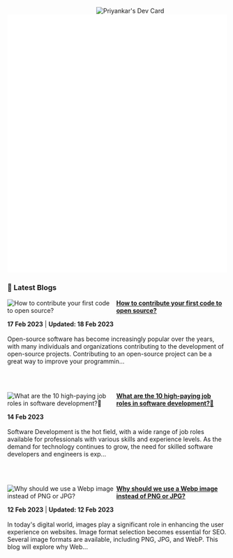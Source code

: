 
<a href="https://app.daily.dev/priyankarpal"><img src="https://github.com/priyankarpal/priyankarpal/blob/main/devcard.svg" width="300" align="right" alt="Priyankar's Dev Card"/></a>

![Metrics](/github-metrics.svg)
### 📌 Latest Blogs
<!-- HASHNODE_BLOG:START -->
<p align="left">
<a href="https://itspp.hashnode.dev//how-to-contribute-your-first-code-to-open-source" title="How to contribute your first code to open source?"><img src="https://cdn.hashnode.com/res/hashnode/image/upload/v1676619786283/4f916a85-b785-4da9-a181-d2f44d947c61.png" alt="How to contribute your first code to open source?" width="250px" align="left" /></a>
<a href="https://itspp.hashnode.dev//how-to-contribute-your-first-code-to-open-source" title="How to contribute your first code to open source?"><strong>How to contribute your first code to open source?</strong></a>
<div><strong>17 Feb 2023</strong> | <strong>Updated: 18 Feb 2023</strong></div>
<br/> Open-source software has become increasingly popular over the years, with many individuals and organizations contributing to the development of open-source projects.
Contributing to an open-source project can be a great way to improve your programmin... </p> <br/> <br/>
<p align="left">
<a href="https://itspp.hashnode.dev//what-are-the-10-high-paying-job-roles-in-software-development" title="What are the 10 high-paying job roles in software development?🤔"><img src="https://cdn.hashnode.com/res/hashnode/image/upload/v1676398431104/f903521c-497c-4230-9b00-d24635ee7228.png" alt="What are the 10 high-paying job roles in software development?🤔" width="250px" align="left" /></a>
<a href="https://itspp.hashnode.dev//what-are-the-10-high-paying-job-roles-in-software-development" title="What are the 10 high-paying job roles in software development?🤔"><strong>What are the 10 high-paying job roles in software development?🤔</strong></a>
<div><strong>14 Feb 2023</strong></div>
<br/> Software Development is the hot field, with a wide range of job roles available for professionals with various skills and experience levels.
As the demand for technology continues to grow, the need for skilled software developers and engineers is exp... </p> <br/> <br/>
<p align="left">
<a href="https://itspp.hashnode.dev//why-should-we-use-a-webp-image-instead-of-png-or-jpg" title="Why should we use a Webp image instead of PNG or JPG?"><img src="https://cdn.hashnode.com/res/hashnode/image/upload/v1676222217349/640ce8de-593c-4770-8c2f-04a1c863636c.png" alt="Why should we use a Webp image instead of PNG or JPG?" width="250px" align="left" /></a>
<a href="https://itspp.hashnode.dev//why-should-we-use-a-webp-image-instead-of-png-or-jpg" title="Why should we use a Webp image instead of PNG or JPG?"><strong>Why should we use a Webp image instead of PNG or JPG?</strong></a>
<div><strong>12 Feb 2023</strong> | <strong>Updated: 12 Feb 2023</strong></div>
<br/> In today's digital world, images play a significant role in enhancing the user experience on websites. Image format selection becomes essential for SEO. Several image formats are available, including PNG, JPG, and WebP.
This blog will explore why Web... </p> <br/> <br/>
<!-- HASHNODE_BLOG:END -->
